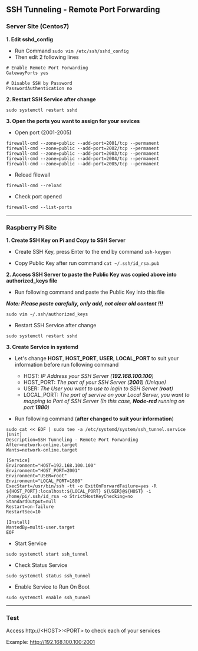 ## SSH Tunneling - Remote Port Forwarding
### Server Site (Centos7)

**1. Edit sshd_config**
- Run Command `sudo vim /etc/ssh/sshd_config`
- Then edit 2 following lines
```
# Enable Remote Port Forwarding
GatewayPorts yes

# Disable SSH by Password
PasswordAuthentication no
```

**2. Restart SSH Service after change**
```
sudo systemctl restart sshd
```
**3. Open the ports you want to assign for your sevices**

- Open port (2001-2005)
```
firewall-cmd --zone=public --add-port=2001/tcp --permanent
firewall-cmd --zone=public --add-port=2002/tcp --permanent
firewall-cmd --zone=public --add-port=2003/tcp --permanent
firewall-cmd --zone=public --add-port=2004/tcp --permanent
firewall-cmd --zone=public --add-port=2005/tcp --permanent
```

- Reload filewall
```
firewall-cmd --reload
```

- Check port opened
```
firewall-cmd --list-ports
```

***
### Raspberry Pi Site

**1. Create SSH Key on Pi and Copy to SSH Server**

- Create SSH Key, press Enter to the end by command `ssh-keygen`

- Copy Public Key after run command `cat ~/.ssh/id_rsa.pub`

**2. Access SSH Server to paste the Public Key was copied above into authorized_keys file**

- Run following command and paste the Public Key into this file

***Note: Please paste carefully, only add, not clear old content !!!***
```
sudo vim ~/.ssh/authorized_keys
```
- Restart SSH Service after change
```
sudo systemctl restart sshd
```

**3. Create Service in systemd**
- Let's change **HOST**, **HOST_PORT**, **USER**, **LOCAL_PORT** to suit your information before run following command
  + HOST: _IP Address your SSH Server (**192.168.100.100**)_
  + HOST_PORT: _The port of your SSH Server (**2001**) (Unique)_
  + USER: _The User you want to use to login to SSH Server (**root**)_
  + LOCAL_PORT: _The port of servive on your Local Server, you want to mapping to Port of SSH Server (In this case, **Node-red** running on port **1880**)_

- Run following command (**after changed to suit your information**)
```
sudo cat << EOF | sudo tee -a /etc/systemd/system/ssh_tunnel.service
[Unit]
Description=SSH Tunneling - Remote Port Forwarding
After=network-online.target
Wants=network-online.target

[Service]
Environment="HOST=192.168.100.100"
Environment="HOST_PORT=2001"
Environment="USER=root"
Environment="LOCAL_PORT=1880"
ExecStart=/usr/bin/ssh -tt -o ExitOnForwardFailure=yes -R ${HOST_PORT}:localhost:${LOCAL_PORT} ${USER}@${HOST} -i /home/pi/.ssh/id_rsa -o StrictHostKeyChecking=no
StandardOutput=null
Restart=on-failure
RestartSec=10

[Install]
WantedBy=multi-user.target
EOF
```

- Start Service
```
sudo systemctl start ssh_tunnel
```

- Check Status Service
```
sudo systemctl status ssh_tunnel
```

- Enable Service to Run On Boot
```
sudo systemctl enable ssh_tunnel
```

***
### Test
Access http://\<HOST>:\<PORT> to check each of your services

Example: http://192.168.100.100:2001